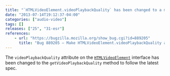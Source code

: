 ```yaml
---
title: "`HTMLVideoElement.videoPlaybackQuality` has been changed to a method"
date: "2013-07-14T19:12:37-04:00"
categories: ["audio-video"]
tags: []
releases: ["25", "31-esr"]
references:
    - url: "https://bugzilla.mozilla.org/show_bug.cgi?id=889205"
      title: "Bug 889205 – Make HTMLVideoElement.videoPlaybackQuality a method"
---
```

The `videoPlaybackQuality` attribute on the [`HTMLVideoElement`](https://developer.mozilla.org/docs/Web/API/HTMLVideoElement) interface has been changed to the `getVideoPlaybackQuality` method to follow the latest spec.
